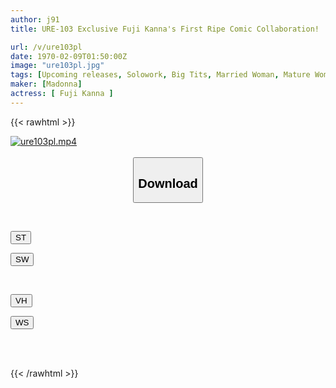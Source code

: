 ```yaml
---
author: j91
title: URE-103 Exclusive Fuji Kanna's First Ripe Comic Collaboration! ! A Complete Live-action Version Of The Healing Pleasure Of Accepting Everything With Overflowing Motherhood! ! Original Work, Hostel A Person Who Resembles My Mother - Drowning In Creampie Copulation With My Girlfriend's Mother -

url: /v/ure103pl
date: 1970-02-09T01:50:00Z
image: "ure103pl.jpg"
tags: [Upcoming releases, Solowork, Big Tits, Married Woman, Mature Woman, Mother, Original Collaboration	]
maker: [Madonna]
actress: [ Fuji Kanna ]
---
```



{{< rawhtml >}}

<div class="video" data-videoid="pending_link.html">
    <a href="javascript:;">
        <img src="/v/ure103pl/ure103pl.jpg" width="WIDTH" height="HEIGHT" alt="ure103pl.mp4" loading="lazy">
    </a>
</div>

<script type="text/javascript" src="https://j91.asia/asset/on-demand-pend.js"></script>

<br>
  <link rel="stylesheet" href="https://j91.asia/asset/bs5.css">
  
  <center>
  <button class="btn btn-primary" type="button" data-bs-toggle="collapse" data-bs-target=".multi-collapse" aria-expanded="false" aria-controls="multiCollapseExample1 multiCollapseExample2"><h2>Download</h2></button></center>
</p>
<div class="row">
  <div class="col">
    <div class="collapse multi-collapse" id="multiCollapseExample1">
      <div class="card card-body">
	      	      <br>
<div class="buttons">  
<p><a href="https://j91.asia/pending_link.html" target="_blank"><button class="btn-hover color-3"><i class="fa fa-download"></i> ST</button></a></p>
<p><a href="https://j91.asia/pending_link.html" target="_blank"><button class="btn-hover color-2"><i class="fa fa-download"></i> SW</button></a></p></div>
    </div>
  </div>
</div>
  <div class="col">
    <div class="collapse multi-collapse" id="multiCollapseExample2">
      <div class="card card-body">
	      <br>
<div class="buttons">
<p><a href="https://j91.asia/pending_link.html" target="_blank"><button class="btn-hover color-9"><i class="fa fa-download"></i> VH</button></a></p>
<p><a href="https://j91.asia/pending_link.html" target="_blank"><button class="btn-hover color-8"><i class="fa fa-download"></i> WS</button></a></p></div>
<br><br>
      </div>
    </div>
  </div>
</div>

{{< /rawhtml >}}